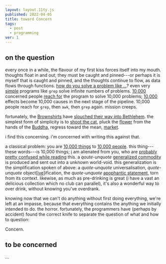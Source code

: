 ```yaml
---
layout: layout.11ty.js
published: 2022-04-05
title: toward Concern
tags:
  - post
  - programming
ver: 1
---
```


## on the question

every once in a while, the flavour of my first kiss forces itself into my mouth. thoughts float in and out; they must be caught and pinned---or perhaps it is myself that is caught and pinned, and the thoughts continue to flow, as data flows through functions. <a href="https://www.youtube.com/watch?v=s-VRyQprlu8">how do you solve a problem like ...</a>? even very <a href="https://en.wikipedia.org/wiki/Unix_philosophy#Do_One_Thing_and_Do_It_Well">simple</a> programs like `grep` solve infinite numbers of problems. <a href="https://web.archive.org/web/20070817180923/http://www.thebigview.com/tao-te-ching/chapter34.html">10,000</a> concerned people <a href="https://en.wikipedia.org/wiki/Heideggerian_terminology#Ready-to-hand">reach for</a> the program to solve 10,000 problems; <a href="https://en.wikipedia.org/wiki/Myriad">10,000</a> effects become 10,000 causes in the next stage of the pipeline. 10,000 people reach for `grep`, then `awk`, then `grep` again. mission creeps.

fortunately, the <a href="https://en.wikipedia.org/wiki/Nazi_Germany_paramilitary_ranks">Brownshirts</a> have <a href="https://www.poetryfoundation.org/poems/43290/the-second-coming">slouched their way into Bethlehem</a>. the simplest form of simplicity is to <a href="https://archive.org/details/DesigningFreedom_CBC_Lectures">shoot the cat</a>, pluck the <a href="https://www.youtube.com/watch?v=z6-P3pFhmQI">flower</a> from the hands of the <a href="https://en.wikipedia.org/wiki/Flower_Sermon">Buddha</a>, regress toward the mean, <a href="https://3teeth.bandcamp.com/track/final-product">market</a>.

i find this concerning. i'm concerned with writing this against that.

a classical problem: you are <a href="https://www.youtube.com/watch?v=X1TSOvYHMrU">10,000 things</a> to <a href="https://wolfparade.bandcamp.com/track/lazarus-online">10,000 people</a>. this thing---these words---is 10,000 things; <a href="https://wolfparade.bandcamp.com/album/cry-cry-cry">i</a> am alienated from you, who are <a href="https://en.wikipedia.org/wiki/Phaedrus_(dialogue)#Discussion_of_rhetoric_and_writing_(257c%E2%80%93279c)">probably pretty confused while reading</a> this. a *qoute-unquote* <a href="https://en.wikipedia.org/wiki/Value-form#Generalized_commodity_production">generalized commodity</a> is produced and sent out into a unknown world-void.  this generalization is the simplification spoken of above: a *quote-unquote* universalisation, *quote-unquote* object[<a href="https://en.wikipedia.org/wiki/Apophantic">ive</a>]ification, the *quote-unquote* <a href="https://en.wikipedia.org/wiki/Apophantic">apophantic statement</a>, torn from its context.  likewise, as much as pre-drinking is great (i have a vast an delicious collection which no club can parallel), it's also a wonderful way to over drink, without knowing you've overdrank. 

knowing now that we can't do anything without first doing everything, we're left at an impasse, because that everything contains the anything we initially intended to do. the horror. fortunately, the programmers have (perhaps by accident) found the correct knife to separate the question of what and how to question:

Concern.

## to be concerned

...
